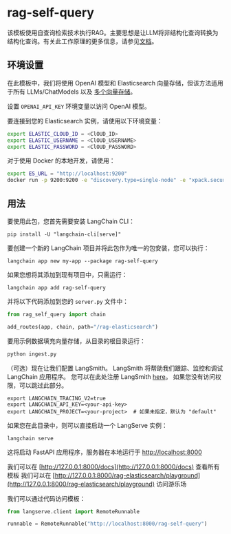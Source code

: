 # rag-self-query

该模板使用自查询检索技术执行RAG。主要思想是让LLM将非结构化查询转换为结构化查询。有关此工作原理的更多信息，请参见[文档](https://python.langchain.com/docs/modules/data_connection/retrievers/self_query)。

## 环境设置

在此模板中，我们将使用 OpenAI 模型和 Elasticsearch 向量存储，但该方法适用于所有 LLMs/ChatModels 以及 [多个向量存储](https://python.langchain.com/docs/integrations/retrievers/self_query/)。

设置 `OPENAI_API_KEY` 环境变量以访问 OpenAI 模型。

要连接到您的 Elasticsearch 实例，请使用以下环境变量：

```bash
export ELASTIC_CLOUD_ID = <ClOUD_ID>
export ELASTIC_USERNAME = <ClOUD_USERNAME>
export ELASTIC_PASSWORD = <ClOUD_PASSWORD>
```
对于使用 Docker 的本地开发，请使用：

```bash
export ES_URL = "http://localhost:9200"
docker run -p 9200:9200 -e "discovery.type=single-node" -e "xpack.security.enabled=false" -e "xpack.security.http.ssl.enabled=false" docker.elastic.co/elasticsearch/elasticsearch:8.9.0
```

## 用法

要使用此包，您首先需要安装 LangChain CLI：

```shell
pip install -U "langchain-cli[serve]"
```

要创建一个新的 LangChain 项目并将此包作为唯一的包安装，您可以执行：

```shell
langchain app new my-app --package rag-self-query
```

如果您想将其添加到现有项目中，只需运行：

```shell
langchain app add rag-self-query
```

并将以下代码添加到您的 `server.py` 文件中：
```python
from rag_self_query import chain

add_routes(app, chain, path="/rag-elasticsearch")
```

要用示例数据填充向量存储，从目录的根目录运行：
```bash
python ingest.py
```

（可选）现在让我们配置 LangSmith。 
LangSmith 将帮助我们跟踪、监控和调试 LangChain 应用程序。 
您可以在此处注册 LangSmith [here](https://smith.langchain.com/)。 
如果您没有访问权限，可以跳过此部分。

```shell
export LANGCHAIN_TRACING_V2=true
export LANGCHAIN_API_KEY=<your-api-key>
export LANGCHAIN_PROJECT=<your-project>  # 如果未指定，默认为 "default"
```

如果您在此目录中，则可以直接启动一个 LangServe 实例：

```shell
langchain serve
```

这将启动 FastAPI 应用程序，服务器在本地运行于 
[http://localhost:8000](http://localhost:8000)

我们可以在 [http://127.0.0.1:8000/docs](http://127.0.0.1:8000/docs) 查看所有模板
我们可以在 [http://127.0.0.1:8000/rag-elasticsearch/playground](http://127.0.0.1:8000/rag-elasticsearch/playground) 访问游乐场  

我们可以通过代码访问模板：

```python
from langserve.client import RemoteRunnable

runnable = RemoteRunnable("http://localhost:8000/rag-self-query")
```